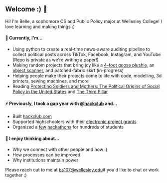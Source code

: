 ## Welcome :) 👋
Hi! I'm Belle, a sophomore CS and Public Policy major at Wellesley College! I love learning and making things :)

#### 👀 Currently, I'm...
- Using python to create a real-time news-aware auditing pipeline to collect political posts across TikTok, Facebook, Instagram, and YouTube (Repo is private as we're writing a paper!)
- Making random projects that bring joy like a [4-foot goose plushie](https://cloud-r5vloorda-hack-club-bot.vercel.app/0screenshot_2024-09-27_at_7.36.59_pm.png), an [object scanner](https://youtube.com/shorts/BKz8F9wBCo4?si=YtKgHyjETSW4Zo11), and patched-fabric skirt (in-progress)
- Helping people make their projects come to life with code, modelling, 3d printers, sewing machines, and more
- Reading [Protecting Soldiers and Mothers: The Political Origins of Social Policy in the United States](https://www.hup.harvard.edu/books/9780674717664) and [The Third Pillar](https://www.penguinrandomhouse.com/books/566369/the-third-pillar-by-raghuram-rajan/)

#### ⚡️ Previously, I took a gap year with [@hackclub](https://github.com/hackclub) and...
- Built [hackclub.com](https://hackclub.com)
- Supported highschoolers with their [electronic project grants](https://hackclub.com/winter)
- Organized a [few](https://github.com/hackclub/outernet) [hackathons](https://github.com/hackclub/days-of-service) for hundreds of students

#### 🤔 I enjoy thinking about...
- Why we connect with other people and how :)
- How processes can be improved
- Why institutions maintain power

Please reach out to me at [bs107@wellesley.edu](mailto:bs107@wellesley.edu)if you'd like to chat or work together :)
